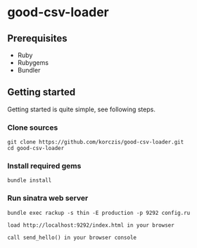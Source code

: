 # good-csv-loader

## Prerequisites

* Ruby
* Rubygems
* Bundler

## Getting started 

Getting started is quite simple, see following steps.

### Clone sources

```
git clone https://github.com/korczis/good-csv-loader.git
cd good-csv-loader
```

### Install required gems

```
bundle install
```

### Run sinatra web server

```
bundle exec rackup -s thin -E production -p 9292 config.ru

load http://localhost:9292/index.html in your browser

call send_hello() in your browser console
```

